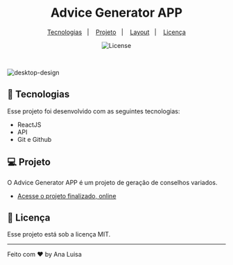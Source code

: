 <h1 align="center"> Advice Generator APP </h1>

<p align="center">
  <a href="#-tecnologias">Tecnologias</a>&nbsp;&nbsp;&nbsp;|&nbsp;&nbsp;&nbsp;
  <a href="#-projeto">Projeto</a>&nbsp;&nbsp;&nbsp;|&nbsp;&nbsp;&nbsp;
  <a href="#-layout">Layout</a>&nbsp;&nbsp;&nbsp;|&nbsp;&nbsp;&nbsp;
  <a href="#memo-licença">Licença</a>
</p>

<p align="center">
  <img alt="License" src="https://img.shields.io/static/v1?label=license&message=MIT&color=49AA26&labelColor=000000">
</p>

<br>

![desktop-design](https://user-images.githubusercontent.com/71856519/212493215-5f90e4b6-f578-4c76-a557-7bd5a5dd4bec.jpg)

## 🚀 Tecnologias

Esse projeto foi desenvolvido com as seguintes tecnologias:

- ReactJS
- API
- Git e Github

## 💻 Projeto

O Advice Generator APP é um projeto de geração de conselhos variados.

- [Acesse o projeto finalizado, online](https://analuisadev-reactjs-advice-generator.netlify.app/)

## :memo: Licença

Esse projeto está sob a licença MIT.

---

Feito com ♥ by Ana Luisa
